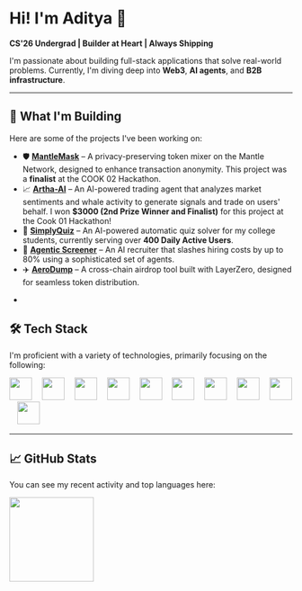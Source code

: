 # Hi! I'm Aditya 👋

**CS'26 Undergrad | Builder at Heart | Always Shipping**

I'm passionate about building full-stack applications that solve real-world problems. Currently, I'm diving deep into **Web3**, **AI agents**, and **B2B infrastructure**.

---

## 🚀 What I'm Building

Here are some of the projects I've been working on:

* 🛡️ **[MantleMask](https://mantle-mask.vercel.app)** – A privacy-preserving token mixer on the Mantle Network, designed to enhance transaction anonymity. This project was a **finalist** at the COOK 02 Hackathon.
* 📈 **[Artha-AI](https://0xartha.vercel.app)** – An AI-powered trading agent that analyzes market sentiments and whale activity to generate signals and trade on users' behalf. I won **$3000 (2nd Prize Winner and Finalist)** for this project at the Cook 01 Hackathon!
* 🧠 **[SimplyQuiz](https://simplyquiz.vercel.app)** – An AI-powered automatic quiz solver for my college students, currently serving over **400 Daily Active Users**.
* 🤖 **[Agentic Screener](https://agentic-screener.vercel.app)** – An AI recruiter that slashes hiring costs by up to 80% using a sophisticated set of agents.
* ✈️ **[AeroDump](https://ethglobal.com/showcase/aerodump-4z48m)** – A cross-chain airdrop tool built with LayerZero, designed for seamless token distribution.

-

## 🛠 Tech Stack

I'm proficient with a variety of technologies, primarily focusing on the following:

<div align="left">
  <img src="https://skillicons.dev/icons?i=ts" height="40" />
  <img width="10" />
  <img src="https://skillicons.dev/icons?i=js" height="40" />
  <img width="10" />
  <img src="https://skillicons.dev/icons?i=react" height="40" />
  <img width="10" />
  <img src="https://skillicons.dev/icons?i=nextjs" height="40" />
  <img width="10" />
  <img src="https://skillicons.dev/icons?i=nodejs" height="40" />
  <img width="10" />
  <img src="https://skillicons.dev/icons?i=tailwind" height="40" />
  <img width="10" />
  <img src="https://skillicons.dev/icons?i=firebase" height="40" />
  <img width="10" />
  <img src="https://skillicons.dev/icons?i=appwrite" height="40" />
  <img width="10" />
  <img src="https://skillicons.dev/icons?i=solidity" height="40" />
  <img width="10" />
  <img src="https://skillicons.dev/icons?i=py" height="40" />
</div>

---

## 📈 GitHub Stats

You can see my recent activity and top languages here:

<div align="left">
  <img src="https://github-readme-stats.vercel.app/api/top-langs/?username=adipundir&theme=tokyonight&show_icons=true&hide_border=true&layout=compact" height="150" />
</div>
